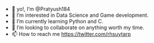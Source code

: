 - 👋 yo!, I’m @Pratyush184
- 👀 I’m interested in Data Science and Game development.
- 🌱 I’m currently learning Python and C.
- 💞️ I’m looking to collaborate on anything worth my time.
- 📫 How to reach me https://twitter.com/rhsuytarp

<!---
Pratyush184/Pratyush184 is a ✨ special ✨ repository because its `README.md` (this file) appears on your GitHub profile.
You can click the Preview link to take a look at your changes.
--->
